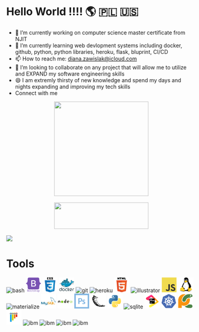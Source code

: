 # Hello World !!!! :earth_americas: :poland: :us:

- 🔭 I’m currently working on computer science master certificate from NJIT
- 🌱 I’m currently learning web devlopment systems including docker, github, python, python libraries, heroku, flask, bluprint, CI/CD
- 📫 How to reach me: diana.zawislak@icloud.com
- 👯 I’m looking to collaborate on any project that will allow me to utilize and EXPAND my software engineering skills
- 😄 I am extremly thirsty of new knowledge and spend my days and nights expanding and improving my tech skills
- Connect with me 
<p align="center"> <a href="https://www.linkedin.com/in/dianazawislak1980/" target="_blank"> <img   src="https://upload.wikimedia.org/wikipedia/commons/0/01/LinkedIn_Logo.svg" width="250" height="250"></a></p>                
<p align="center"> <a href="https://dianazawislak-portfolio.herokuapp.com/" target="_blank"> <img src="https://github.com/DianaZawislak/My-Portfolio/blob/main/app/static/images/briefcase.png" width="250" height="70"></a>
          </p>


![](https://komarev.com/ghpvc/?username=your-github-dianazawislak&color=blue)

# Tools

<p align="left"> 
<img src="https://www.vectorlogo.zone/logos/gnu_bash/gnu_bash-icon.svg" alt="bash" width="40" height="40"/>
<img src="https://raw.githubusercontent.com/devicons/devicon/master/icons/bootstrap/bootstrap-plain-wordmark.svg" alt="bootstrap" width="40" height="40"/> 

<img src="https://raw.githubusercontent.com/devicons/devicon/master/icons/css3/css3-original-wordmark.svg" alt="css3" width="40" height="40"/> 
<img src="https://raw.githubusercontent.com/devicons/devicon/master/icons/docker/docker-original-wordmark.svg" alt="docker" width="40" height="40"/> 

<img src="https://www.vectorlogo.zone/logos/git-scm/git-scm-icon.svg" alt="git" width="40"/>
<img src="https://www.vectorlogo.zone/logos/heroku/heroku-icon.svg" alt="heroku" width="40" height="40"/> 
  
<img src="https://raw.githubusercontent.com/devicons/devicon/master/icons/html5/html5-original-wordmark.svg" alt="html5" width="40" height="40"/> 
<img src="https://www.vectorlogo.zone/logos/adobe_illustrator/adobe_illustrator-icon.svg" alt="illustrator" width="40" height="40"/> 
<img src="https://raw.githubusercontent.com/devicons/devicon/master/icons/javascript/javascript-original.svg" alt="javascript" width="40" height="40"/> 

<img src="https://raw.githubusercontent.com/devicons/devicon/master/icons/linux/linux-original.svg" alt="linux" width="40" height="40"/> 
<img src="https://raw.githubusercontent.com/prplx/svg-logos/5585531d45d294869c4eaab4d7cf2e9c167710a9/svg/materialize.svg" alt="materialize" width="40" height="40"/> 
<img src="https://raw.githubusercontent.com/devicons/devicon/master/icons/mysql/mysql-original-wordmark.svg" alt="mysql" width="40" height="40"/> 
<img src="https://raw.githubusercontent.com/devicons/devicon/master/icons/nodejs/nodejs-original-wordmark.svg" alt="nodejs" width="40" height="40"/> 
  
<img src="https://raw.githubusercontent.com/devicons/devicon/master/icons/photoshop/photoshop-line.svg" alt="photoshop" width="40" height="40"/>
<img src="https://raw.githubusercontent.com/devicons/devicon/master/icons/flask/flask-original.svg" alt="flask" width="40" height="40"/>
<img src="https://raw.githubusercontent.com/devicons/devicon/master/icons/python/python-original.svg" alt="python" width="40" height="40"/> 

<img src="https://www.vectorlogo.zone/logos/sqlite/sqlite-icon.svg" alt="sqlite" width="40" height="40"/> 
<img src="https://raw.githubusercontent.com/devicons/devicon/master/icons/jetbrains/jetbrains-original.svg" alt="sqlite" width="40" height="40"/> 
  
<img src="https://github.com/devicons/devicon/blob/master/icons/kubernetes/kubernetes-plain.svg" alt="sqlite" width="40" height="40"/> 
<img src="https://github.com/devicons/devicon/blob/master/icons/pycharm/pycharm-original.svg" alt="sqlite" width="40" height="40"/> 
 
 
<img src="https://github.com/devicons/devicon/blob/master/icons/pytest/pytest-original.svg" alt="sqlite" width="40" height="40"/> 
<img src="https://www.vectorlogo.zone/logos/ibm_cloud/ibm_cloud-icon.svg" alt="ibm" width="40" height="40"/>  
<img src="https://www.vectorlogo.zone/logos/linode/linode-icon.svg" alt="ibm" width="40" height="40"/> 
          
<img src="https://www.vectorlogo.zone/logos/microsoft/microsoft-icon.svg" alt="ibm" width="40" height="40"/>  
<img src="https://www.vectorlogo.zone/logos/apple/apple-tile.svg" alt="ibm" width="40" height="40"/>           
 </p>



<!--
**DianaZawislak/dianazawislak** is a ✨ _special_ ✨ repository because its `README.md` (this file) appears on your GitHub profile.

Here are some ideas to get you started:

# 🔭 I’m currently working on computer science master certificate from NJIT
- 🌱 I’m currently learning ...
- 👯 I’m looking to collaborate on ...
- 🤔 I’m looking for help with ...
- 💬 Ask me about ...

- 😄 Pronouns: ...
- ⚡ Fun fact: ...
-->
